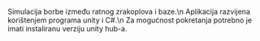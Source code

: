 Simulacija borbe između ratnog zrakoplova i baze.\n
Aplikacija razvijena korištenjem programa unity i C#.\n
Za mogućnost pokretanja potrebno je imati instaliranu verziju unity hub-a.
